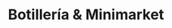 ---
title: "Botillería & Minimarket"
url: /providencia/botilleria-und-minimarket/
shop: comodidad
---